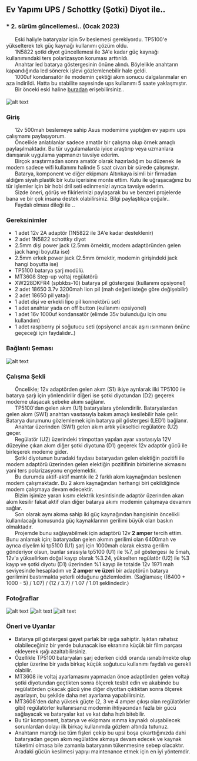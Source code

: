 ## Ev Yapımı UPS / Schottky (Şotki) Diyot ile.. 


### * 2. sürüm güncellemesi.. (Ocak 2023)
&nbsp;&nbsp;&nbsp;&nbsp;&nbsp;&nbsp;Eski haliyle bataryalar için 5v beslemesi gerekiyordu. TP5100'e yükselterek tek güç kaynağı kullanımı çözüm oldu.
<br>&nbsp;&nbsp;&nbsp;&nbsp;&nbsp;&nbsp;1N5822 şotki diyot güncellemesi ile 3A'e kadar güç kaynağı kullanımındaki ters polarizasyon koruması arttırıldı.
<br>&nbsp;&nbsp;&nbsp;&nbsp;&nbsp;&nbsp;Anahtar led batarya göstergesinin önüne alındı. Böylelikle anahtarın kapandığında led sönerek işlevi gözlemlenebilir hale geldi.
<br>&nbsp;&nbsp;&nbsp;&nbsp;&nbsp;&nbsp;1000uf kondansatör ile modemin çektiği akım sonucu dalgalanmalar en aza indirildi. Hatta bu stabilite sayesinde ups kullanımı 5 saate yaklaşmıştır. 
<br>&nbsp;&nbsp;&nbsp;&nbsp;&nbsp;&nbsp;Bir önceki eski haline [buradan](Readme_v1.md) erişebilirsiniz..
<br><br>![alt text](elapsed_time_v2.png)

### Giriş
&nbsp;&nbsp;&nbsp;&nbsp;&nbsp;&nbsp;12v 500mah beslemeye sahip Asus modemime yaptığım ev yapımı ups çalışmamı paylaşıyorum.
<br>&nbsp;&nbsp;&nbsp;&nbsp;&nbsp;&nbsp;Öncelikle anlatılanlar sadece amatör bir çalışma olup örnek amaçlı paylaşılmaktadır. Bu tür uygulamalarda iyice araştırıp veya uzmanlara danışarak uygulama yapmanızı tavsiye ederim.
<br>&nbsp;&nbsp;&nbsp;&nbsp;&nbsp;&nbsp;Birçok araştırmadan sonra amatör olarak hazırladığım bu düzenek ile modem sadece wifi kullanımı halinde 5 saat civarı bir sürede çalışmıştır. 
<br>&nbsp;&nbsp;&nbsp;&nbsp;&nbsp;&nbsp;Batarya, komponent ve diğer ekipmanı Altınkaya isimli bir firmadan aldığım siyah plastik bir kutu içerisine monte ettim. Kutu ile uğraşacağınız bu tür işlemler için bir hobi dril seti edinmenizi ayrıca tavsiye ederim.
<br>&nbsp;&nbsp;&nbsp;&nbsp;&nbsp;&nbsp;Sizde öneri, görüş ve fikirlerinizi paylaşarak bu ve benzeri projelerde bana ve bir çok insana destek olabilirsiniz. Bilgi paylaştıkça çoğalır..
<br>&nbsp;&nbsp;&nbsp;&nbsp;&nbsp;&nbsp;Faydalı olması dileği ile ..

### Gereksinimler
- 1 adet 12v 2A adaptör (1N5822 ile 3A'e kadar desteklenir)
- 2 adet 1N5822 schottky diyot 
- 2.5mm dişi power jack (2.5mm örnektir, modem adaptöründen gelen jack hangi boyutta ise)
- 2.5mm erkek power jack (2.5mm örnektir, modemin girişindeki jack hangi boyutta ise)
- TP5100 batarya şarj modülü. 
- MT3608 Step-up voltaj regülatörü
- XW228DKFR4 (spbkbs-10) batarya pil göstergesi (kullanımı opsiyonel)
- 2 adet 18650 3.7v 3200mah lion pil (mah değeri isteğe göre değişebilir)
- 2 adet 18650 pil yatağı
- 1 adet dişi ve erkekli lipo pil konnektörü seti
- 1 adet anahtar yada on off button (kullanımı opsiyonel)
- 1 adet 16v 1000uf kondansatör (elimde 35v bulunduğu için onu kullandım)
- 1 adet raspberry pi soğutucu seti (opsiyonel ancak aşırı ısınmanın önüne geçeceği için faydalıdır..)

### Bağlantı Şeması
![alt text](schema_v2.png)

### Çalışma Şekli
&nbsp;&nbsp;&nbsp;&nbsp;&nbsp;&nbsp;Öncelikle; 12v  adaptörden gelen akım (S1) ikiye ayrılarak ilki TP5100 ile batarya şarjı için yönlendirilir diğeri ise şotki diyotundan (D2) geçerek modeme ulaşacak şebeke akımı sağlanır.
<br>&nbsp;&nbsp;&nbsp;&nbsp;&nbsp;&nbsp;TP5100'dan gelen akım (U1) bataryalara yönlendirilir. Bataryalardan gelen akım (SW1) anahtarı vasıtasıyla bakım amaçlı kesilebilir hale gelir. Batarya durumunu gözlemlemek için batarya pil göstergesi (LED1) bağlanır.
<br>&nbsp;&nbsp;&nbsp;&nbsp;&nbsp;&nbsp;Anahtar üzerinden (SW1) gelen akım artık yükseltici regülatöre (U2) geçer.
<br>&nbsp;&nbsp;&nbsp;&nbsp;&nbsp;&nbsp;Regülatör (U2) üzerindeki trimpottan yapılan ayar vasıtasıyla 12V düzeyine çıkan akım diğer şotki diyotuna (D1) geçerek 12v adaptör gücü ile birleşerek modeme gider.
<br>&nbsp;&nbsp;&nbsp;&nbsp;&nbsp;&nbsp;Şotki diyotunun buradaki faydası bataryadan gelen elektiğin pozitifi ile modem adaptörü üzerinden gelen elektiğin pozitifinin birbirlerine akmasını yani ters polarizasyonu engelemektir.
<br>&nbsp;&nbsp;&nbsp;&nbsp;&nbsp;&nbsp;Bu durumda aktif-aktif mantık ile 2 farklı akım kaynağından beslenen modem çalışmaktadır. Bu 2 akım kaynağından herhangi biri çekildiğinde modem çalışmaya devam edecektir. 
<br>&nbsp;&nbsp;&nbsp;&nbsp;&nbsp;&nbsp;Bizim işimize yaran kısmı elektrik kesintisinde adaptör üzerinden akan akım kesilir fakat aktif olan diğer batarya akımı modemin çalışmaya devamını sağlar.
<br>&nbsp;&nbsp;&nbsp;&nbsp;&nbsp;&nbsp;Son olarak aynı akıma sahip iki güç kaynağından hangisinin öncelikli kullanılacağı konusunda güç kaynaklarının gerilimi büyük olan baskın olmaktadır. 
<br>&nbsp;&nbsp;&nbsp;&nbsp;&nbsp;&nbsp;Projemde bunu sağlayabilmek için adaptörü 12v <b>2 amper</b> tercih ettim. Bunu anlamak için; bataryadan gelen akımın gerilimi olan 6400mah ve ayrıca diyelim ki tp5100 (U1) şarj için 1000mah olarak ekstra gerilim gönderiyor olsun, bunlar sırasıyla tp5100 (U1) ile %7, pil göstergesi ile 5mah, 12v'a yükselirken doğal kayıp olarak %3.24, yükselten regülatör (U2) ile %3 kayıp ve şotki diyotu (D1) üzerinden %1 kayıp ile totalde 12v 1971 mah seviyesinde hesapladım ve <b>2 amper ve üzeri</b> bir adaptörün batarya gerilimini bastırmakta yeterli olduğunu gözlemledim. (Sağlaması; ((6400 + 1000 - 5) / 1.07) / (12 / 3.7) / 1.07 / 1.01 şeklindedir.)

### Fotoğraflar
![alt text](front_v2.png)
![alt text](in_v2.png)
![alt text](top_v2.png)

### Öneri ve Uyarılar
- Batarya pil göstergesi gayet parlak bir ışığa sahiptir. Işıktan rahatsız olabileceğiniz bir yerde bulunacak ise ekranına küçük bir film parçası ekleyerek ışığı azaltabilirsiniz.
- Özellikle TP5100 bataryaları şarj ederken ciddi oranda ısınabilmekte olup çipler üzerine bir yada birkaç küçük soğutucu kullanımı faydalı ve gerekli olabilir.
- MT3608 ile voltaj ayarlamasını yapmadan önce adaptörden gelen voltajı şotki diyotundan geçtikten sonra ölçerek tesbit edin ve akabinde bu regülatörden çıkacak gücü yine diğer diyottan çıktıktan sonra ölçerek ayarlayın, bu şekilde daha net ayarlama yapabilirsiniz.
- MT3608'den daha yüksek güçte (2, 3 ve 4 amper çıkışı olan regülatörler gibi) regülatörler kullanırsanız modemin ihtiyacından fazla bir gücü sağlayacak ve bataryalar kat ve kat daha hızlı bitebilir.
- Bu tür komponent, batarya ve ekipmanı ısınma kaynaklı oluşabilecek sorunlardan dolayı ilk birkaç kullanımda gözlem altında tutunuz. 
- Anahtarın mantığı ise tüm fişleri çekip bu upsi boşa çıkarttığınızda dahi bataryadan geçen akım regülatöre akmaya devam edecek ve kaynak tüketimi olmasa bile zamanla bataryanın tükenmesine sebep olacaktır. Aradaki gücün kesilmesi yapıyı maintenance etmek için en iyi yöntemdir.
